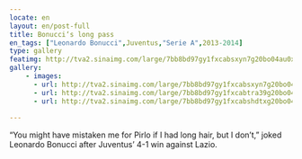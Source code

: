 ```yaml
---
locate: en
layout: en/post-full
title: Bonucci‘s long pass
en_tags: ["Leonardo Bonucci",Juventus,"Serie A",2013-2014]
type: gallery
featimg: http://tva2.sinaimg.com/large/7bb8bd97gy1fxcabsxyn7g20bo04au0x.gif
gallery:
    - images:
      - url: http://tva2.sinaimg.com/large/7bb8bd97gy1fxcabsxyn7g20bo04au0x.gif
      - url: http://tva2.sinaimg.com/large/7bb8bd97gy1fxcabtra39g20bo04qnpe.gif
      - url: http://tva2.sinaimg.com/large/7bb8bd97gy1fxcabshdtxg20bo04o1kz.gif
     
---
```


“You might have mistaken me for Pirlo if I had long hair, but I don’t,” joked Leonardo Bonucci after Juventus’ 4-1 win against Lazio.